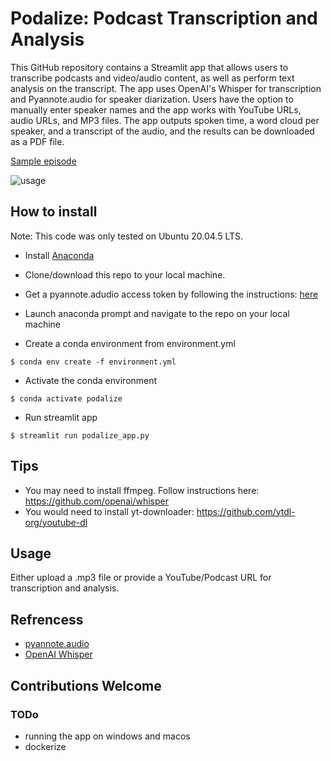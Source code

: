 # Podalize: Podcast Transcription and Analysis

This GitHub repository contains a Streamlit app that allows users to transcribe podcasts and video/audio content, as well as perform text analysis on the transcript. The app uses OpenAI's Whisper for transcription and Pyannote.audio for speaker diarization. Users have the option to manually enter speaker names and the app works with YouTube URLs, audio URLs, and MP3 files. The app outputs spoken time, a word cloud per speaker, and a transcript of the audio, and the results can be downloaded as a PDF file.


[Sample episode](https://github.com/mave5/podalize/blob/main/data/podalize_Season%202%20Ep%2022%20Geoff%20Hinton%20on%20revolutionizing%20artificial%20intelligence%20again.pdf)

![usage](https://github.com/mave5/podalize/blob/main/data/usage.png)

## How to install

Note: This code was only tested on Ubuntu 20.04.5 LTS.

- Install [Anaconda](https://www.anaconda.com/)

- Clone/download this repo to your local machine. 

- Get a pyannote.adudio access token by following the instructions: 
[here](https://github.com/mave5/podalize/blob/main/configs.py)


- Launch anaconda prompt and navigate to the repo on your local machine

- Create a conda environment from environment.yml

```
$ conda env create -f environment.yml
```

- Activate the conda environment

```
$ conda activate podalize
```

- Run streamlit app

```
$ streamlit run podalize_app.py
```

## Tips
- You may need to install ffmpeg. Follow instructions here: https://github.com/openai/whisper
- You would need to install yt-downloader: https://github.com/ytdl-org/youtube-dl


## Usage
Either upload a .mp3 file or provide a YouTube/Podcast URL for transcription and analysis.


## Refrencess
- [pyannote.audio](https://github.com/pyannote/pyannote-audio)
- [OpenAI Whisper](https://github.com/openai/whisper)


## Contributions Welcome

### TODo
- running the app on windows and macos
- dockerize 
